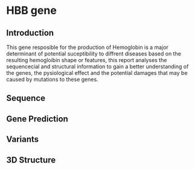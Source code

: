 # HBB gene
## Introduction
This gene resposible for the production of Hemoglobin is a major determinant of potential suceptibility to diffrent diseases based on the resulting hemogloibin shape or features, this report analyses the sequencecial and structural information to gain a better understanding of the genes, the pysiological effect and the potential damages that may be caused by mutations to these genes.
## Sequence
## Gene Prediction
## Variants
## 3D Structure